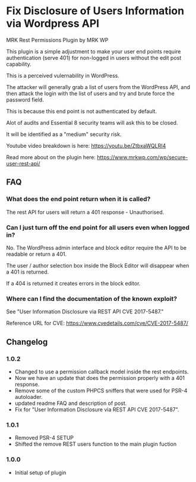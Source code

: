 # Fix Disclosure of Users Information via Wordpress API

MRK Rest Permissions Plugin by MRK WP

This plugin is a simple adjustment to make your user end points require authentication (serve 401) for non-logged in users without the edit post capability.

This is a perceived vulernability in WordPress.

The attacker will generally grab a list of users from the WordPress API, and then attack the login with the list of users and try and brute force the password field.

This is because this end point is not authenticated by default.

Alot of audits and Essential 8 security teams will ask this to be closed.

It will be identified as a "medium" security risk.

Youtube video breakdown is here: https://youtu.be/ZtbxaWQLRI4

Read more about on the plugin here: https://www.mrkwp.com/wp/secure-user-rest-api/

## FAQ

### What does the end point return when it is called?

The rest API for users will return a 401 response - Unauthorised.

### Can I just turn off the end point for all users even when logged in?

No. The WordPress admin interface and block editor require the API to be readable or return a 401.

The user / author selection box inside the Block Editor will disappear when a 401 is returned.

If a 404 is returned it creates errors in the block editor.

### Where can I find the documentation of the known exploit?

See "User Information Disclosure via REST API CVE 2017-5487."

Reference URL for CVE: <https://www.cvedetails.com/cve/CVE-2017-5487/>

## Changelog

### 1.0.2
- Changed to use a permission callback model inside the rest endpoints.
- Now we have an update that does the permission properly with a 401 response.
- Remove some of the custom PHPCS sniffers that were used for PSR-4 autoloader.
- updated readme FAQ and description of post.
- Fix for "User Information Disclosure via REST API CVE 2017-5487".

### 1.0.1
- Removed PSR-4 SETUP
- Shifted the remove REST users function to the main plugin fuction

### 1.0.0
- Initial setup of plugin
